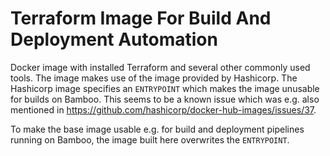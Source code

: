 # Terraform Image For Build And Deployment Automation

Docker image with installed Terraform and several other commonly used tools.
The image makes use of the image provided by Hashicorp.
The Hashicorp image specifies an `ENTRYPOINT` which makes the image unusable for builds on Bamboo.
This seems to be a known issue which was e.g. also mentioned in https://github.com/hashicorp/docker-hub-images/issues/37.

To make the base image usable e.g. for build and deployment pipelines running on Bamboo, the image built here overwrites the `ENTRYPOINT`.